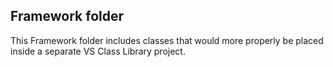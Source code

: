 ﻿## Framework folder

This Framework folder includes classes that would more properly be placed inside a separate VS Class Library project.
﻿
